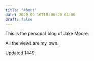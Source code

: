 ```yaml
---
title: "About"
date: 2020-09-16T15:06:26-04:00
draft: false
---
```


This is the personal blog of Jake Moore.

All the views are my own.

Updated 1449.
